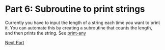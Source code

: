 # Part 6: Subroutine to print strings

Currently you have to input the length of a string each time 
you want to print it. You can automate this by creating a subroutine
that counts the length, and then prints the string.
See [print-any](../src/3-print-any.asm)

[Next Part](part_7)
